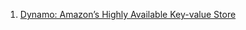 

1. [Dynamo: Amazon’s Highly Available Key-value Store](https://assets.amazon.science/ac/1d/eb50c4064c538c8ac440ce6a1d91/dynamo-amazons-highly-available-key-value-store.pdf)
